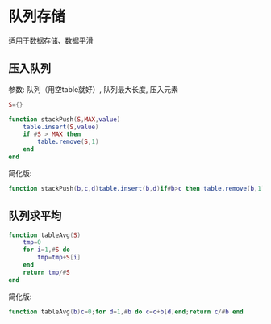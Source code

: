 # 队列存储

适用于数据存储、数据平滑

## 压入队列

参数: 队列（用空table就好）, 队列最大长度, 压入元素

```lua
S={}

function stackPush(S,MAX,value)
	table.insert(S,value)
	if #S > MAX then
		table.remove(S,1)
	end
end
```

简化版:

```lua
function stackPush(b,c,d)table.insert(b,d)if#b>c then table.remove(b,1)end end
```

## 队列求平均

```lua
function tableAvg(S)
	tmp=0
	for i=1,#S do
		tmp=tmp+S[i]
	end
	return tmp/#S
end
```

简化版:

```lua
function tableAvg(b)c=0;for d=1,#b do c=c+b[d]end;return c/#b end
```
